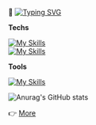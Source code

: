👋
[![Typing SVG](https://readme-typing-svg.demolab.com/?lines=Welcome+to+Sky's+GitHub)](https://git.io/typing-svg)

**Techs**

[![My Skills](https://skillicons.dev/icons?i=ts,js,html,css)](https://skillicons.dev)  
[![My Skills](https://skillicons.dev/icons?i=svelte,react,nextjs,vue,nuxtjs,jquery)](https://skillicons.dev)

**Tools**

[![My Skills](https://skillicons.dev/icons?i=github,notion,bitbucket,figma)](https://skillicons.dev)

![Anurag's GitHub stats](https://github-readme-stats.vercel.app/api?username=hckang80&show_icons=true&theme=default)

👉 [More](https://github.com/hckang80/RESUME#이력서-resume)
